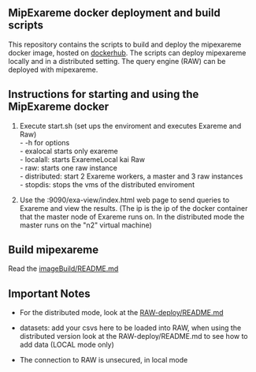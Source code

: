 **MipExareme docker deployment and build scripts**
-
This repository contains the scripts to build and deploy the mipexareme docker image, hosted on [dockerhub](https://hub.docker.com/r/hbpmip/mipexareme/).
The scripts can deploy mipexareme locally and in a distributed setting. The query engine (RAW) can be deployed with mipexareme.

**Instructions for starting and using the MipExareme docker**
-

1) Execute start.sh (set ups the enviroment and executes Exareme and Raw)<br />
        - -h for options<br />
        - exalocal starts only exareme<br />
        - localall: starts ExaremeLocal kai Raw<br />
        - raw: starts one raw instance<br />
        - distributed: start 2 Exareme workers, a master and 3 raw instances<br />
        - stopdis: stops the vms of the distributed enviroment<br />

2) Use the <ip>:9090/exa-view/index.html web page to send queries to Exareme and view the results.
(The ip is the ip of the docker container that the master node of Exareme runs on. In the distributed mode the master runs on the "n2" virtual machine)


**Build mipexareme**
-
Read the [imageBuild/README.md](https://github.com/HBPMedical/MipExareme-Docker/blob/master/imageBuild/README.md)

**Important Notes**
-
- For the distributed mode, look at the [RAW-deploy/README.md](https://github.com/HBPMedical/MipExareme-Docker/blob/master/RAW-deploy/README.md)

- datasets: add your csvs here to be loaded into RAW, when using the distributed version look at the RAW-deploy/README.md to see how to add data (LOCAL mode only)

- The connection to RAW is unsecured, in local mode
